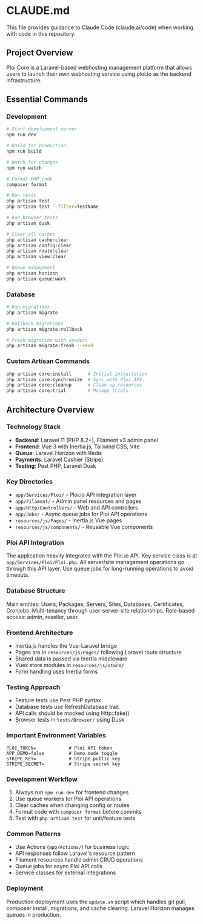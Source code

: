 # CLAUDE.md

This file provides guidance to Claude Code (claude.ai/code) when working with code in this repository.

## Project Overview

Ploi Core is a Laravel-based webhosting management platform that allows users to launch their own webhosting service using ploi.io as the backend infrastructure.

## Essential Commands

### Development
```bash
# Start development server
npm run dev

# Build for production
npm run build

# Watch for changes
npm run watch

# Format PHP code
composer format

# Run tests
php artisan test
php artisan test --filter=TestName

# Run browser tests
php artisan dusk

# Clear all caches
php artisan cache:clear
php artisan config:clear
php artisan route:clear
php artisan view:clear

# Queue management
php artisan horizon
php artisan queue:work
```

### Database
```bash
# Run migrations
php artisan migrate

# Rollback migrations
php artisan migrate:rollback

# Fresh migration with seeders
php artisan migrate:fresh --seed
```

### Custom Artisan Commands
```bash
php artisan core:install      # Initial installation
php artisan core:synchronize  # Sync with Ploi API
php artisan core:cleanup      # Clean up resources
php artisan core:trial        # Manage trials
```

## Architecture Overview

### Technology Stack
- **Backend**: Laravel 11 (PHP 8.2+), Filament v3 admin panel
- **Frontend**: Vue 3 with Inertia.js, Tailwind CSS, Vite
- **Queue**: Laravel Horizon with Redis
- **Payments**: Laravel Cashier (Stripe)
- **Testing**: Pest PHP, Laravel Dusk

### Key Directories
- `app/Services/Ploi/` - Ploi.io API integration layer
- `app/Filament/` - Admin panel resources and pages
- `app/Http/Controllers/` - Web and API controllers
- `app/Jobs/` - Async queue jobs for Ploi API operations
- `resources/js/Pages/` - Inertia.js Vue pages
- `resources/js/components/` - Reusable Vue components

### Ploi API Integration
The application heavily integrates with the Ploi.io API. Key service class is at `app/Services/Ploi/Ploi.php`. All server/site management operations go through this API layer. Use queue jobs for long-running operations to avoid timeouts.

### Database Structure
Main entities: Users, Packages, Servers, Sites, Databases, Certificates, Cronjobs. Multi-tenancy through user-server-site relationships. Role-based access: admin, reseller, user.

### Frontend Architecture
- Inertia.js handles the Vue-Laravel bridge
- Pages are in `resources/js/Pages/` following Laravel route structure
- Shared data is passed via Inertia middleware
- Vuex store modules in `resources/js/store/`
- Form handling uses Inertia forms

### Testing Approach
- Feature tests use Pest PHP syntax
- Database tests use RefreshDatabase trait
- API calls should be mocked using Http::fake()
- Browser tests in `tests/Browser/` using Dusk

### Important Environment Variables
```
PLOI_TOKEN=            # Ploi API token
APP_DEMO=false         # Demo mode toggle
STRIPE_KEY=            # Stripe public key
STRIPE_SECRET=         # Stripe secret key
```

### Development Workflow
1. Always run `npm run dev` for frontend changes
2. Use queue workers for Ploi API operations
3. Clear caches when changing config or routes
4. Format code with `composer format` before commits
5. Test with `php artisan test` for unit/feature tests

### Common Patterns
- Use Actions (`app/Actions/`) for business logic
- API responses follow Laravel's resource pattern
- Filament resources handle admin CRUD operations
- Queue jobs for async Ploi API calls
- Service classes for external integrations

### Deployment
Production deployment uses the `update.sh` script which handles git pull, composer install, migrations, and cache clearing. Laravel Horizon manages queues in production.